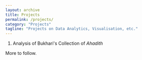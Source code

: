 ```yaml
---
layout: archive
title: Projects
permalink: /projects/
category: "Projects"
tagline: "Projects on Data Analytics, Visualisation, etc."
---
```


1. Analysis of Bukhari's Collection of _Ahadith_

More to follow.

